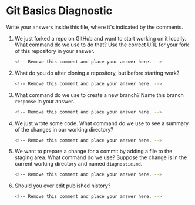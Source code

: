 # Git Basics Diagnostic

Write your answers inside this file, where it's indicated by the comments.

1.  We just forked a repo on GitHub and want to start working on it locally.
    What command do we use to do that? Use the correct URL for your fork of this
    repository in your answer.

    ```sh
    <!-- Remove this comment and place your answer here. -->
    ```

2.  What do you do after cloning a repository, but before starting work?

    ```sh
    <!-- Remove this comment and place your answer here. -->
    ```

3.  What command do we use to create a new branch? Name this branch `response`
    in your answer.

    ```sh
    <!-- Remove this comment and place your answer here. -->
    ```

4.  We just wrote some code. What command do we use to see a summary of the
    changes in our working directory?

    ```sh
    <!-- Remove this comment and place your answer here. -->
    ```

5.  We want to prepare a change for a commit by adding a file to the staging
    area. What command do we use? Suppose the change is in the current working
    directory and named `diagnostic.md`.

    ```sh
    <!-- Remove this comment and place your answer here. -->
    ```

6.  Should you ever edit published history?

    ```sh
    <!-- Remove this comment and place your answer here. -->
    ```
